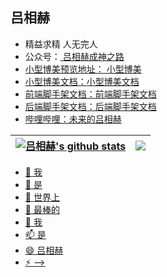 ## 吕相赫
- 精益求精 人无完人
- 公众号：<a href="lvxianghe.icu" target="_blank"> 吕相赫成神之路
- 小型博美预览地址：<a href="lvxianghe.icu" target="_blank"> 小型博美
- 小型博美文档：<a href="xxx" target="_blank">小型博美文档
- 前端脚手架文档：<a href="xxx" target="_blank">前端脚手架文档
- 后端脚手架文档：<a href="xxx" target="_blank">后端脚手架文档
- 哔哩哔哩：<a href="https://space.bilibili.com/97070946" target="_blank">未来的吕相赫

| <a href="https://github.com/lvxianghe" target="_blank"> <img align="center" src="https://github-readme-stats.vercel.app/api?username=lvxianghe&show_icons=true&theme=default&hide_border=true" alt="吕相赫's github stats" /> </a>  | <a href="https://github.com/lvxianghe" target="_blank"><img align="center" src="https://github-readme-stats.vercel.app/api/top-langs/?username=lvxianghe&layout=compact&theme=default&hide_border=true" /></a> |
| ------------- | ------------- |
- 🔭 我
- 🌱 是
- 👯 世界上
- 🤔 最棒的
- 💬 我
- 📫 是
- 😄 吕相赫
- ⚡ 
-->
